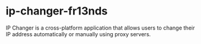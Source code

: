 # ip-changer-fr13nds
 IP Changer is a cross-platform application that allows users to change their IP address automatically or manually using proxy servers.
